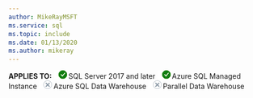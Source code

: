 ```yaml
---
author: MikeRayMSFT
ms.service: sql
ms.topic: include
ms.date: 01/13/2020
ms.author: mikeray
---
```


<Token>**APPLIES TO:** ![Yes](media/yes-icon.png)SQL Server 2017 and later ![Yes](media/yes-icon.png)Azure SQL Managed Instance ![No](media/no-icon.png)Azure SQL Data Warehouse ![No](media/no-icon.png)Parallel Data Warehouse </Token>
